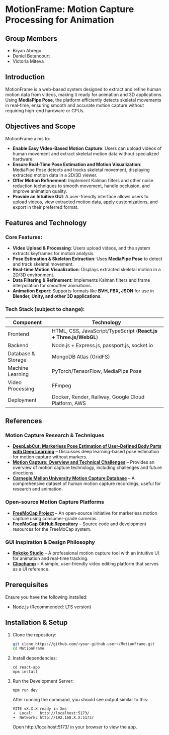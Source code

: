# MotionFrame: Motion Capture Processing for Animation

## Group Members
- Bryan Abrego
- Daniel Betancourt
- Victoria Miteva

## Introduction
MotionFrame is a web-based system designed to extract and refine human motion data from videos, making it ready for animation and 3D applications. Using **MediaPipe Pose**, the platform efficiently detects skeletal movements in real-time, ensuring smooth and accurate motion capture without requiring high-end hardware or GPUs.

## Objectives and Scope
MotionFrame aims to:
- **Enable Easy Video-Based Motion Capture**: Users can upload videos of human movement and extract skeletal motion data without specialized hardware.
- **Ensure Real-Time Pose Estimation and Motion Visualization**: MediaPipe Pose detects and tracks skeletal movement, displaying extracted motion data in a 2D/3D viewer.
- **Offer Motion Refinement**: Implement Kalman filters and other noise reduction techniques to smooth movement, handle occlusion, and improve animation quality.
- **Provide an Intuitive GUI**: A user-friendly interface allows users to upload videos, view extracted motion data, apply customizations, and export in their preferred format.

## Features and Technology
### Core Features:
- **Video Upload & Processing**: Users upload videos, and the system extracts keyframes for motion analysis.
- **Pose Estimation & Skeleton Extraction**: Uses **MediaPipe Pose** to detect and track skeletal movement.
- **Real-time Motion Visualization**: Displays extracted skeletal motion in a 2D/3D environment.
- **Data Filtering & Refinement**: Implements Kalman filters and frame interpolation for smoother animations.
- **Animation Export**: Supports formats like **BVH, FBX, JSON** for use in **Blender, Unity, and other 3D applications**.

### Tech Stack (subject to change): 
| Component | Technology |
|-----------|------------|
| Frontend | HTML, CSS, JavaScript/TypeScript (**React.js + Three.js/WebGL**) |
| Backend | Node.js + Express.js, passport.js, socket.io |
| Database & Storage | MongoDB Atlas (GridFS) |
| Machine Learning | PyTorch/TensorFlow, MediaPipe Pose |
| Video Processing | FFmpeg |
| Deployment | Docker, Render, Railway, Google Cloud Platform, AWS |

## References
### Motion Capture Research & Techniques
- **[DeepLabCut: Markerless Pose Estimation of User-Defined Body Parts with Deep Learning](https://www.cell.com/current-biology/fulltext/S0960-9822(18)30309-9?_returnURL=https%3A%2F%2Flinkinghub.elsevier.com%2Fretrieve%2Fpii%2FS0960982218303099%3Fshowall%3Dtrue)** – Discusses deep learning-based pose estimation for motion capture without markers.
- **[Motion Capture: Overview and Technical Challenges](https://ai.stanford.edu/~latombe/cs99k/2000/capture.pdf)** – Provides an overview of motion capture technology, including challenges and future directions.
- **[Carnegie Mellon University Motion Capture Database](http://mocap.cs.cmu.edu/)** – A comprehensive dataset of human motion capture recordings, useful for research and animation.

### Open-source Motion Capture Platforms
- **[FreeMoCap Project](https://freemocap.org/)** – An open-source initiative for markerless motion capture using consumer-grade cameras.
- **[FreeMoCap GitHub Repository](https://github.com/freemocap/freemocap)** – Source code and development resources for the FreeMoCap system.

### GUI Inspiration & Design Philosophy
- **[Rokoko Studio](https://www.rokoko.com/)** – A professional motion capture tool with an intuitive UI for animation and real-time tracking.
- **[Clipchamp](https://www.clipchamp.com/)** – A simple, user-friendly video editing platform that serves as a UI reference.

## Prerequisites

Ensure you have the following installed:  
- [Node.js](https://nodejs.org/) (Recommended: LTS version)  

## Installation & Setup
1. Clone the repository:
   ```sh
   git clone https://github.com/<your-github-user>/MotionFrame.git
   cd MotionFrame
   ```
2. Install dependencies:
   ```
   cd react-app
   npm install
   ```
2. Run the Development Server:
   ```
   npm run dev
   ```
   After running the command, you should see output similar to this:
   ```
   VITE vX.X.X ready in Xms
   ➜  Local:   http://localhost:5173/
   ➜  Network: http://192.168.X.X:5173/
   ```
   Open http://localhost:5173/ in your browser to view the app.

